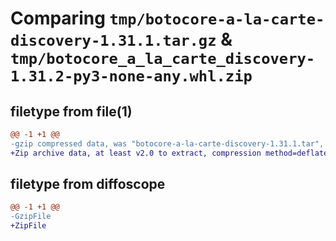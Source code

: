 # Comparing `tmp/botocore-a-la-carte-discovery-1.31.1.tar.gz` & `tmp/botocore_a_la_carte_discovery-1.31.2-py3-none-any.whl.zip`

## filetype from file(1)

```diff
@@ -1 +1 @@
-gzip compressed data, was "botocore-a-la-carte-discovery-1.31.1.tar", last modified: Sat Jul  8 01:42:15 2023, max compression
+Zip archive data, at least v2.0 to extract, compression method=deflate
```

## filetype from diffoscope

```diff
@@ -1 +1 @@
-GzipFile
+ZipFile
```

